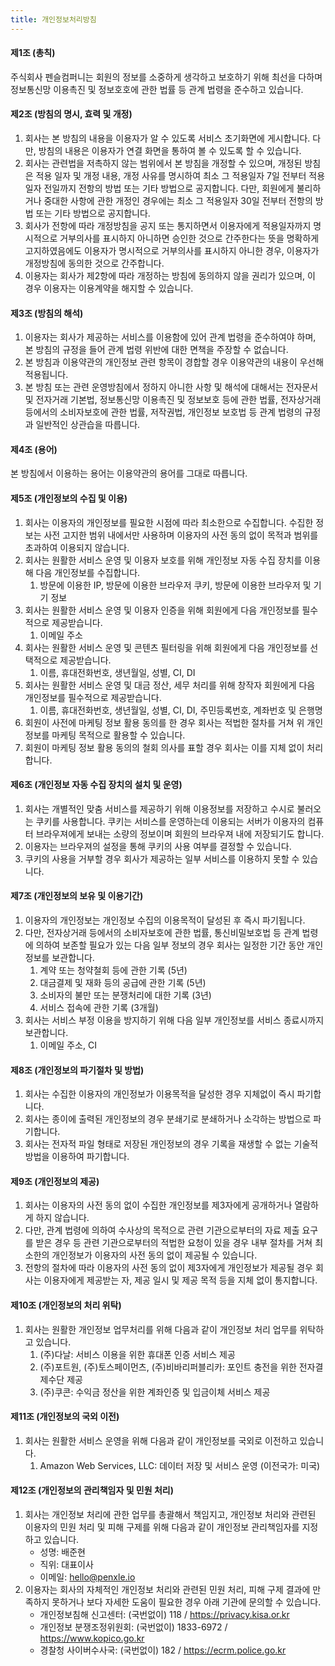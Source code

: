 ```yaml
---
title: 개인정보처리방침
---
```


#### 제1조 (총칙)

주식회사 펜슬컴퍼니는 회원의 정보를 소중하게 생각하고 보호하기 위해 최선을 다하며 정보통신망 이용촉진 및 정보호호에 관한 법률 등 관계 법령을 준수하고 있습니다.

#### 제2조 (방침의 명시, 효력 및 개정)

1. 회사는 본 방침의 내용을 이용자가 알 수 있도록 서비스 초기화면에 게시합니다. 다만, 방침의 내용은 이용자가 연결 화면을 통하여 볼 수 있도록 할 수 있습니다.
2. 회사는 관련법을 저촉하지 않는 범위에서 본 방침을 개정할 수 있으며, 개정된 방침은 적용 일자 및 개정 내용, 개정 사유를 명시하여 최소 그 적용일자 7일 전부터 적용일자 전일까지 전항의 방법 또는 기타 방법으로 공지합니다. 다만, 회원에게 불리하거나 중대한 사항에 관한 개정인 경우에는 최소 그 적용일자 30일 전부터 전항의 방법 또는 기타 방법으로 공지합니다.
3. 회사가 전항에 따라 개정방침을 공지 또는 통지하면서 이용자에게 적용일자까지 명시적으로 거부의사를 표시하지 아니하면 승인한 것으로 간주한다는 뜻을 명확하게 고지하였음에도 이용자가 명시적으로 거부의사를 표시하지 아니한 경우, 이용자가 개정방침에 동의한 것으로 간주합니다.
4. 이용자는 회사가 제2항에 따라 개정하는 방침에 동의하지 않을 권리가 있으며, 이 경우 이용자는 이용계약을 해지할 수 있습니다.

#### 제3조 (방침의 해석)

1. 이용자는 회사가 제공하는 서비스를 이용함에 있어 관계 법령을 준수하여야 하며, 본 방침의 규정을 들어 관계 법령 위반에 대한 면책을 주장할 수 없습니다.
2. 본 방침과 이용약관의 개인정보 관련 항목이 경합할 경우 이용약관의 내용이 우선해 적용됩니다.
3. 본 방침 또는 관련 운영방침에서 정하지 아니한 사항 및 해석에 대해서는 전자문서 및 전자거래 기본법, 정보통신망 이용촉진 및 정보보호 등에 관한 법률, 전자상거래 등에서의 소비자보호에 관한 법률, 저작권법, 개인정보 보호법 등 관계 법령의 규정과 일반적인 상관습을 따릅니다.

#### 제4조 (용어)

본 방침에서 이용하는 용어는 이용약관의 용어를 그대로 따릅니다.

#### 제5조 (개인정보의 수집 및 이용)

1. 회사는 이용자의 개인정보를 필요한 시점에 따라 최소한으로 수집합니다. 수집한 정보는 사전 고지한 범위 내에서만 사용하며 이용자의 사전 동의 없이 목적과 범위를 초과하여 이용되지 않습니다.
2. 회사는 원활한 서비스 운영 및 이용자 보호를 위해 개인정보 자동 수집 장치를 이용해 다음 개인정보를 수집합니다.
   1. 방문에 이용한 IP, 방문에 이용한 브라우저 쿠키, 방문에 이용한 브라우저 및 기기 정보
3. 회사는 원활한 서비스 운영 및 이용자 인증을 위해 회원에게 다음 개인정보를 필수적으로 제공받습니다.
   1. 이메일 주소
4. 회사는 원활한 서비스 운영 및 콘텐츠 필터링을 위해 회원에게 다음 개인정보를 선택적으로 제공받습니다.
   1. 이름, 휴대전화번호, 생년월일, 성별, CI, DI
5. 회사는 원활한 서비스 운영 및 대금 정산, 세무 처리를 위해 창작자 회원에게 다음 개인정보를 필수적으로 제공받습니다.
   1. 이름, 휴대전화번호, 생년월일, 성별, CI, DI, 주민등록번호, 계좌번호 및 은행명
6. 회원이 사전에 마케팅 정보 활용 동의를 한 경우 회사는 적법한 절차를 거쳐 위 개인정보를 마케팅 목적으로 활용할 수 있습니다.
7. 회원이 마케팅 정보 활용 동의의 철회 의사를 표할 경우 회사는 이를 지체 없이 처리합니다.

#### 제6조 (개인정보 자동 수집 장치의 설치 및 운영)

1. 회사는 개별적인 맞춤 서비스를 제공하기 위해 이용정보를 저장하고 수시로 불러오는 쿠키를 사용합니다. 쿠키는 서비스를 운영하는데 이용되는 서버가 이용자의 컴퓨터 브라우져에게 보내는 소량의 정보이며 회원의 브라우져 내에 저장되기도 합니다.
2. 이용자는 브라우져의 설정을 통해 쿠키의 사용 여부를 결정할 수 있습니다.
3. 쿠키의 사용을 거부할 경우 회사가 제공하는 일부 서비스를 이용하지 못할 수 있습니다.

#### 제7조 (개인정보의 보유 및 이용기간)

1. 이용자의 개인정보는 개인정보 수집의 이용목적이 달성된 후 즉시 파기됩니다.
2. 다만, 전자상거래 등에서의 소비자보호에 관한 법률, 통신비밀보호법 등 관계 법령에 의하여 보존할 필요가 있는 다음 일부 정보의 경우 회사는 일정한 기간 동안 개인정보를 보관합니다.
   1. 계약 또는 청약철회 등에 관한 기록 (5년)
   2. 대금결제 및 재화 등의 공급에 관한 기록 (5년)
   3. 소비자의 불만 또는 분쟁처리에 대한 기록 (3년)
   4. 서비스 접속에 관한 기록 (3개월)
3. 회사는 서비스 부정 이용을 방지하기 위해 다음 일부 개인정보를 서비스 종료시까지 보관합니다.
   1. 이메일 주소, CI

#### 제8조 (개인정보의 파기절차 및 방법)

1. 회사는 수집한 이용자의 개인정보가 이용목적을 달성한 경우 지체없이 즉시 파기합니다.
2. 회사는 종이에 출력된 개인정보의 경우 분쇄기로 분쇄하거나 소각하는 방법으로 파기합니다.
3. 회사는 전자적 파일 형태로 저장된 개인정보의 경우 기록을 재생할 수 없는 기술적 방법을 이용하여 파기합니다.

#### 제9조 (개인정보의 제공)

1. 회사는 이용자의 사전 동의 없이 수집한 개인정보를 제3자에게 공개하거나 열람하게 하지 않습니다.
2. 다만, 관계 법령에 의하여 수사상의 목적으로 관련 기관으로부터의 자료 제출 요구를 받은 경우 등 관련 기관으로부터의 적법한 요청이 있을 경우 내부 절차를 거쳐 최소한의 개인정보가 이용자의 사전 동의 없이 제공될 수 있습니다.
3. 전항의 절차에 따라 이용자의 사전 동의 없이 제3자에게 개인정보가 제공될 경우 회사는 이용자에게 제공받는 자, 제공 일시 및 제공 목적 등을 지체 없이 통지합니다.

#### 제10조 (개인정보의 처리 위탁)

1. 회사는 원활한 개인정보 업무처리를 위해 다음과 같이 개인정보 처리 업무를 위탁하고 있습니다.
   1. (주)다날: 서비스 이용을 위한 휴대폰 인증 서비스 제공
   2. (주)포트원, (주)토스페이먼츠, (주)비바리퍼블리카: 포인트 충전을 위한 전자결제수단 제공
   3. (주)쿠콘: 수익금 정산을 위한 계좌인증 및 입금이체 서비스 제공

#### 제11조 (개인정보의 국외 이전)

1. 회사는 원활한 서비스 운영을 위해 다음과 같이 개인정보를 국외로 이전하고 있습니다.
   1. Amazon Web Services, LLC: 데이터 저장 및 서비스 운영 (이전국가: 미국)

#### 제12조 (개인정보의 관리책임자 및 민원 처리)

1. 회사는 개인정보 처리에 관한 업무를 총괄해서 책임지고, 개인정보 처리와 관련된 이용자의 민원 처리 및 피해 구제를 위해 다음과 같이 개인정보 관리책임자를 지정하고 있습니다.
   - 성명: 배준현
   - 직위: 대표이사
   - 이메일: hello@penxle.io
2. 이용자는 회사의 자체적인 개인정보 처리와 관련된 민원 처리, 피해 구제 결과에 만족하지 못하거나 보다 자세한 도움이 필요한 경우 아래 기관에 문의할 수 있습니다.
   - 개인정보침해 신고센터: (국번없이) 118 / https://privacy.kisa.or.kr
   - 개인정보 분쟁조정위원회: (국번없이) 1833-6972 / https://www.kopico.go.kr
   - 경찰청 사이버수사국: (국번없이) 182 / https://ecrm.police.go.kr
